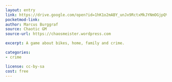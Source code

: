 ```yaml
---
layout: entry
link: https://drive.google.com/open?id=1hK1o2mABY_unJx9RctxMkJYNmOGjpQVy
pocketmod-link:
author: Marcus Burggraf
source: Chaotic GM
source-url: https://chaosmeister.wordpress.com

excerpt: A game about bikes, home, family and crime.

categories:
- crime

license: cc-by-sa
cost: free
---
```

